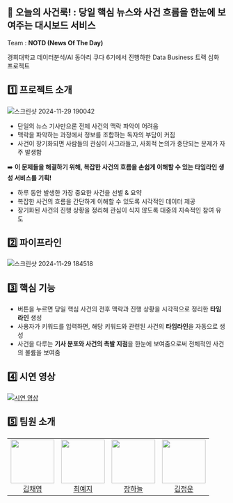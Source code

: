 📰 오늘의 사건룩! : 당일 핵심 뉴스와 사건 흐름을 한눈에 보여주는 대시보드 서비스
-
Team : **NOTD (News Of The Day)**

경희대학교 데이터분석/AI 동아리 쿠다 6기에서 진행하한 Data Business 트랙 심화 프로젝트



1️⃣ 프로젝트 소개
-
![스크린샷 2024-11-29 190042](https://github.com/user-attachments/assets/cd6d41ad-e3b6-4e19-98ce-43f19db76f63)




- 단일의 뉴스 기사만으론 전체 사건의 맥락 파악이 어려움
- 맥락을 파악하는 과정에서 정보를 조합하는 독자의 부담이 커짐
- 사건이 장기화되면 사람들의 관심이 사그라들고, 사회적 논의가 중단되는 문제가 자주 발생함

➡️ **이 문제들을 해결하기 위해, 복잡한 사건의 흐름을 손쉽게 이해할 수 있는 타임라인 생성 서비스를 기획!**

- 하루 동안 발생한 가장 중요한 사건을 선별 & 요약
- 복잡한 사건의 흐름을 간단하게 이해할 수 있도록 시각적인 데이터 제공
- 장기화된 사건의 진행 상황을 정리해 관심이 식지 않도록 대중의 지속적인 참여 유도



2️⃣ 파이프라인
-
![스크린샷 2024-11-29 184518](https://github.com/user-attachments/assets/47e14c2c-64ad-462d-ba5e-c5d5ab5c5baa)


3️⃣ 핵심 기능
-
- 버튼을 누르면 당일 핵심 사건의 전후 맥락과 진행 상황을 시각적으로 정리한 **타임라인** 생성
- 사용자가 키워드를 입력하면, 해당 키워드와 관련된 사건의 **타임라인**을 자동으로 생성
- 사건을 다루는 **기사 분포와 사건의 촉발 지점**을 한눈에 보여줌으로써 전체적인 사건의 볼륨을 보여줌



4️⃣ 시연 영상
-

[![시연 영상](https://img.youtube.com/vi/Qd4cR0NQnpI/0.jpg)](https://www.youtube.com/watch?v=Qd4cR0NQnpI)


5️⃣ 팀원 소개
-
<table>
  <tr>
    <td align="center">
      <img src="https://github.githubassets.com/images/icons/emoji/octocat.png" width="100">
      <br>
      <a href="https://github.com/Kimchaey">김채영</a>
    </td>
    <td align="center">
      <img src="https://github.githubassets.com/images/icons/emoji/sunflower.png" width="100">
      <br>
      <a href="https://github.com/Leselie01">최예지</a>
    </td>
    <td align="center">
      <img src="https://github.githubassets.com/images/icons/emoji/alien.png" width="100">
      <br>
      <a href="https://github.com/snstkfka123">장하늘</a>
    </td>
    <td align="center">
      <img src="https://github.githubassets.com/images/icons/emoji/rocket.png" width="100">
      <br>
      <a href="https://github.com/staream">김정운</a>
    </td>
  </tr>
</table>
